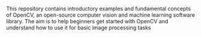 This repository contains introductory examples and fundamental concepts of OpenCV, an open-source computer vision and machine learning software library. The aim is to help beginners get started with OpenCV and understand how to use it for basic image processing tasks
